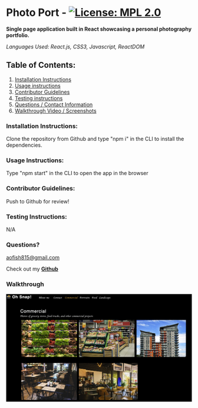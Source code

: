 # Photo Port - [![License: MPL 2.0](https://img.shields.io/badge/License-MPL_2.0-brightgreen.svg)](https://opensource.org/licenses/MPL-2.0)

**Single page application built in React showcasing a personal photography portfolio.**

_Languages Used: React.js, CSS3, Javascript, ReactDOM_

## Table of Contents:

1. [Installation Instructions](#installation-instructions)
2. [Usage instructions](#usage-instructions)
3. [Contributor Guidelines](#contributor-guidelines)
4. [Testing instructions](#testing-instructions)
5. [Questions / Contact Information](#questions)
6. [Walkthrough Video / Screenshots](#walkthrough)

### Installation Instructions:

Clone the repository from Github and type "npm i" in the CLI to install the dependencies.

### Usage Instructions:

Type "npm start" in the CLI to open the app in the browser

### Contributor Guidelines:

Push to Github for review!

### Testing Instructions:

N/A

### Questions?

<aofish815@gmail.com>

Check out my **[Github](https://github.com/superfishal/photo-port)**

### Walkthrough

![PhotoPort Screenshot](./src/assets/images/photoport-screenshot.png)
